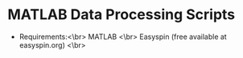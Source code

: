# MATLAB Data Processing Scripts
- Requirements:<\br> MATLAB <\br> Easyspin (free available at easyspin.org) <\br>
